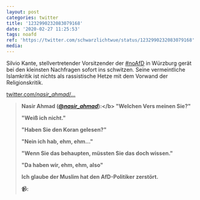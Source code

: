 ```yaml
---
layout: post
categories: twitter
title: '1232990232083079168'
date: '2020-02-27 11:25:53'
tags: noafd
ref: 'https://twitter.com/schwarzlichtwue/status/1232990232083079168'
media:
---
```

Silvio Kante, stellvertretender Vorsitzender der [#noAfD](/t/noafd) in Würzburg gerät bei den kleinsten Nachfragen sofort ins schwitzen. Seine vermeintliche Islamkritik ist nichts als rassistische Hetze mit dem Vorwand der Religionskritik.



[twitter.com/_nasir_ahmad_/…](https://twitter.com/_nasir_ahmad_/status/1232959963934400517) 


> <b>Nasir Ahmad ([@_nasir_ahmad_](https://twitter.com/_nasir_ahmad_)):</b>  
>"Welchen Vers meinen Sie?"  
>  
>  
>  
>"Weiß ich nicht."  
>  
>  
>  
>"Haben Sie den Koran gelesen?"  
>  
>  
>  
>"Nein ich hab, ehm, ehm..."  
>  
>  
>  
>"Wenn Sie das behaupten, müssten Sie das doch wissen."  
>  
>  
>  
>"Da haben wir, ehm, ehm, also"  
>  
>  
>  
>Ich glaube der Muslim hat den AfD-Politiker zerstört.  
>  
>  
>  
>📹:     
>  
>  

